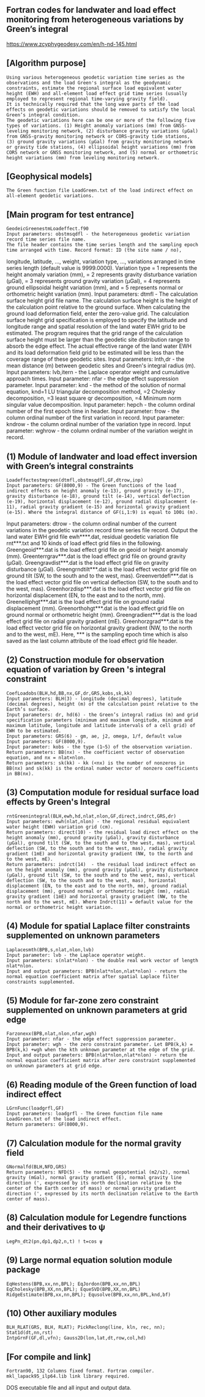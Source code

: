 ## Fortran codes for landwater and load effect monitoring from heterogeneous variations by Green’s integral
https://www.zcyphygeodesy.com/en/h-nd-145.html
## [Algorithm purpose]
    Using various heterogeneous geodetic variation time series as the observations and the load Green's integral as the geodynamic constraints, estimate the regional surface load equivalent water height (EWH) and all-element load effect grid time series (usually employed to represent regional time-varying gravity field).
    It is technically required that the long wave parts of the load effects on geodetic variations should be removed to satisfy the local Green’s integral condition.
    The geodetic variations here can be one or more of the following five types of variations. (1) Height anomaly variations (mm) from GNSS-leveling monitoring network, (2) disturbance gravity variations (μGal) from GNSS-gravity monitoring network or CORS-gravity tide stations, (3) ground gravity variations (μGal) from gravity monitoring network or gravity tide stations, (4) ellipsoidal height variations (mm) from CORS network or GNSS monitoring network, and (5) normal or orthometric height variations (mm) from leveling monitoring network.
## [Geophysical models]
    The Green function file LoadGreen.txt of the load indirect effect on all-element geodetic variations.
## [Main program for test entrance]
    GeodeicGreenestmLoadeffect.f90
    Input parameters: obstmsqdfl - the heterogeneous geodetic variation record time series file name.
    The file header contains the time series length and the sampling epoch time arranged with time. Record format: ID (the site name / no), 
longitude, latitude, …, weight, variation type, …, variations arranged in time series length (default value is 9999.0000).
Variation type = 1 represents the height anomaly variation (mm), = 2 represents gravity disturbance variation (μGal), = 3 represents ground gravity variation (μGal), = 4 represents ground ellipsoidal height variation (mm), and = 5 represents normal or orthometric height variation (mm).
    Input parameters: dtmfl - The calculation surface height grid file name.
    The calculation surface height is the height of the calculation point relative to the ground surface. When calculating the ground load deformation field, enter the zero-value grid. The calculation surface height grid specification is employed to specify the latitude and longitude range and spatial resolution of the land water EWH grid to be estimated.
    The program requires that the grid range of the calculation surface height must be larger than the geodetic site distribution range to absorb the edge effect. The actual effective range of the land water EWH and its load deformation field grid to be estimated will be less than the coverage range of these geodetic sites.
    Input parameters: lnth,dr - the mean distance (m) between geodetic sites and Green's integral radius (m).
    Input parameters: lvb,itern - the Laplace operator weight and cumulative approach times.
    Input parameter: nfar - the edge effect suppression parameter.
    Input parameter: knd - the method of the solution of normal equation, knd=1 LU triangular decomposition method, =2 Cholesky decomposition, =3 least square qr decomposition, =4 Minimum norm singular value decomposition.
    Input parameter: hepch - the column ordinal number of the first epoch time in header.
    Input parameter: frow - the column ordinal number of the first variation in record.
    Input parameter: kndrow - the column ordinal number of the variation type in record.
    Input parameter: wghrow - the column ordinal number of the variation weight in record.
## (1) Module of landwater and load effect inversion with Green’s integral constraints
    Loadeffectestmgreen(dtmfl,obstmsqdfl,GF,dtrow,inp)
    Input parameters: GF(8000,9) - The Green functions of the load indirect effects on height anomaly (e-13), ground gravity (e-17), gravity disturbance (e-18), ground tilt (e-14), vertical deflection (e-19), horizontal displacement (e-12), ground radial displacement (e-11), radial gravity gradient (e-15) and horizontal gravity gradient (e-15). Where the integral distance of GF(i,1:9) is equal to 100i (m).
Input parameters: dtrow - the column ordinal number of the current variations in the geodetic variation record time series file record.
Output the land water EWH grid file ewh****.dat, residual geodetic variation file rnt***.txt and 10 kinds of load effect grid files in the following.
      Greengeoid***.dat is the load effect grid file on geoid or height anomaly (mm).
      Greenterrgrav***.dat is the load effect grid file on ground gravity (μGal).
      Greengravdist***.dat is the load effect grid file on gravity disturbance (μGal).
      Greengrndtilt***.dat is the load effect vector grid file on ground tilt (SW, to the south and to the west, mas).
      Greenvertdefl***.dat is the load effect vector grid file on vertical deflection (SW, to the south and to the west, mas).
      Greenhorzdisp***.dat is the load effect vector grid file on horizontal displacement (EN, to the east and to the north, mm).
      Greenelliphgt***.dat is the load effect grid file on ground radial displacement (mm).
      Greenorthohgt***.dat is the load effect grid file on ground normal or orthometric height (mm).
      Greengradient***.dat is the load effect grid file on radial gravity gradient (mE).
      Greenhorzgrad***.dat is the load effect vector grid file on horizontal gravity gradient (NW, to the north and to the west, mE).
    Here, *** is the sampling epoch time which is also saved as the last column attribute of the load effect grid file header.
## (2) Construction module for observation equation of variation by Green 's integral constraint
    CoefLoadobs(BLH,hd,BB,nx,GF,dr,GRS,kobs,sk,kk)
    Input parameters: BLH(3) - longitude (decimal degrees), latitude (decimal degrees), height (m) of the calculation point relative to the Earth’s surface. 
    Input parameters: dr, hd(6) - the Green’s integral radius (m) and grid specification parameters (minimum and maximum longitude, minimum and maximum latitude, longitude and latitude intervals of a cell grid) of EWH to be estimated.
    Input parameters: GRS(6) - gm, ae, j2, omega, 1/f, default value
    Input parameters: GF(8000,9).
    Input parameter: kobs - the type (1~5) of the observation variation.
    Return parameters: BB(nx) - the coefficient vector of observation equation, and nx = nlat×nlon.
    Return parameters: sk(kk) - kk (<nx) is the number of nonzeros in BB(nx) and sk(kk) is the ordinal number vector of nonzero coefficients in BB(nx).
## (3) Computation module for residual surface load effects by Green's Integral
    rntGreenintegral(BLH,ewh,hd,nlat,nlon,GF,direct,indrct,GRS,dr)
    Input parameters: ewh(nlat,nlon) - the regional residual equivalent water height (EWH) variation grid (cm).
    Return parameters: direct(10) - the residual load direct effect on the height anomaly (mm), ground gravity (μGal), gravity disturbance (μGal), ground tilt (SW, to the south and to the west, mas), vertical deflection (SW, to the south and to the west, mas), radial gravity gradient (1mE) and horizontal gravity gradient (NW, to the north and to the west, mE).
    Return parameters: indrct(14)  - the residual load indirect effect on on the height anomaly (mm), ground gravity (μGal), gravity disturbance (μGal), ground tilt (SW, to the south and to the west, mas), vertical deflection (SW, to the south and to the west, mas), horizontal displacement (EN, to the east and to the north, mm), ground radial displacement (mm), ground normal or orthometric height (mm), radial gravity gradient (1mE) and horizontal gravity gradient (NW, to the north and to the west, mE). Where Indrct(11) = default value for the normal or orthometric height variation.
## (4) Module for spatial Laplace filter constraints supplemented on unknown parameters
    Laplacesmth(BPB,s,nlat,nlon,lvb)
    Input parameter: lvb - the Laplace operator weight.
    Input parameters: s(nlat*nlon) - the double real work vector of length nlat*nlon.
    Input and output parameters: BPB(nlat*nlon,nlat*nlon) - return the normal equation coefficient matrix after spatial Laplace filter constraints supplemented.
## (5) Module for far-zone zero constraint supplemented on unknown parameters at grid edge
    Farzonexx(BPB,nlat,nlon,nfar,wgh)
    Input parameter: nfar - the edge effect suppression parameter.
    Input parameter: wgh - the zero constraint parameter. Let BPB(k,k) = BPB(k,k) +wgh when the kth unknown parameter at the edge of the grid.
    Input and output parameters: BPB(nlat*nlon,nlat*nlon) - return the normal equation coefficient matrix after zero constraint supplemented on unknown parameters at grid edge.
## (6) Reading module of the Green function of load indirect effect
    LGrnFunc(loadgrfl,GF)
    Input parameters: loadgrfl - The Green function file name LoadGreen.txt of the load indirect effect.
    Return parameters: GF(8000,9).
## (7) Calculation module for the normal gravity field
    GNormalfd(BLH,NFD,GRS)
    Return parameters: NFD(5) - the normal geopotential (m2/s2), normal gravity (mGal), normal gravity gradient (E), normal gravity line direction (', expressed by its north declination relative to the center of the Earth center of mass) or normal gravity gradient direction (', expressed by its north declination relative to the Earth center of mass).
## (8) Calculation module for Legendre functions and their derivatives to ψ
    LegPn_dt2(pn,dp1,dp2,n,t) ! t=cos ψ
## (9) Large normal equation solution module package
    EqHestens(BPB,xx,nn,BPL); EqJordon(BPB,xx,nn,BPL)
    EqCholesky(BPB,XX,nn,BPL); EqueSVD(BPB,XX,nn,BPL)
    RidgeEstimate(BPB,xx,nn,BPL); Equsolve(BPB,xx,nn,BPL,knd,bf) 
## (10) Other auxiliary modules
    BLH_RLAT(GRS, BLH, RLAT); PickReclong(line, kln, rec, nn); Stat1d(dt,nn,rst)
    IntpGrnF(GF,dl,vfn); Gauss2D(lon,lat,dt,row,col,hd)
## [For compile and link]
    Fortran90, 132 Columns fixed format. Fortran compiler. mkl_lapack95_ilp64.lib link library required.
DOS executable file and all input and output data.
